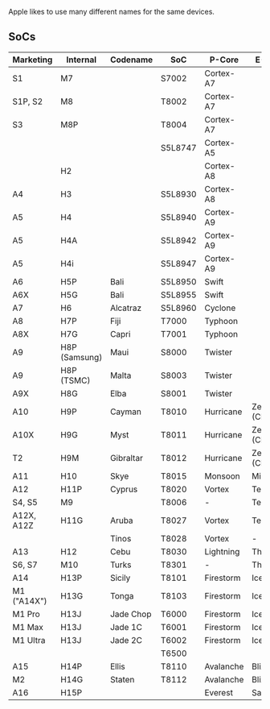 Apple likes to use many different names for the same devices.

## SoCs

| Marketing | Internal | Codename | SoC | P-Core | E-Core |
| --------- | -------- | -------- | --- | ------ | ------ |
| S1 | M7 | | S7002 | Cortex-A7
| S1P, S2 | M8 | | T8002 | Cortex-A7
| S3 | M8P | | T8004 | Cortex-A7
| | | | S5L8747 | Cortex-A5
| | H2 | | | Cortex-A8
| A4 | H3 | | S5L8930 | Cortex-A8
| A5 | H4 | | S5L8940 | Cortex-A9
| A5 | H4A | | S5L8942 | Cortex-A9
| A5 | H4i | | S5L8947 | Cortex-A9
| A6 | H5P | Bali | S5L8950 | Swift
| A6X | H5G | Bali | S5L8955 | Swift
| A7 | H6 | Alcatraz | S5L8960 | Cyclone
| A8 | H7P | Fiji | T7000 | Typhoon
| A8X | H7G | Capri | T7001 | Typhoon
| A9 | H8P (Samsung) | Maui | S8000 | Twister
| A9 | H8P (TSMC) | Malta | S8003 | Twister
| A9X | H8G | Elba | S8001 | Twister
| A10 | H9P | Cayman | T8010 | Hurricane | Zephyr (CLS)
| A10X | H9G | Myst | T8011 | Hurricane | Zephyr (CLS)
| T2 | H9M | Gibraltar | T8012 | Hurricane | Zephyr (CLS)
| A11 | H10 | Skye | T8015 | Monsoon | Mistral
| A12 | H11P | Cyprus | T8020 | Vortex | Tempest
| S4, S5 | M9 | | T8006 | - | Tempest
| A12X, A12Z | H11G | Aruba | T8027 | Vortex | Tempest
| | | Tinos | T8028 | Vortex | -
| A13 | H12 | Cebu | T8030 | Lightning | Thunder
| S6, S7 | M10 | Turks | T8301 | - | Thunder
| A14 | H13P | Sicily | T8101 | Firestorm | Icestorm
| M1 ("A14X") | H13G | Tonga | T8103 | Firestorm | Icestorm
| M1 Pro | H13J | Jade Chop | T6000 | Firestorm | Icestorm
| M1 Max | H13J | Jade 1C | T6001 | Firestorm | Icestorm
| M1 Ultra | H13J | Jade 2C | T6002 | Firestorm | Icestorm
| | | | T6500 | |
| A15 | H14P | Ellis | T8110 | Avalanche | Blizzard
| M2 | H14G | Staten | T8112 | Avalanche | Blizzard
| A16 | H15P | | | Everest | Sawtooth
